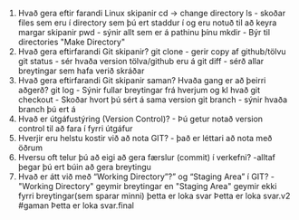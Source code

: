 
1. Hvað gera eftir farandi Linux skipanir
cd -> change directory
ls - skoðar files sem eru í directory sem þú ert staddur í og eru notuð til að keyra margar skipanir
pwd - sýnir allt sem er á pathinu þínu
mkdir - Býr til directories "Make Directory"
2. Hvað gera eftirfarandi Git skipanir?
git clone - gerir copy af github/tölvu
git status - sér hvaða version tölva/github eru á 
git diff - sérð allar breytingar sem hafa verið skráðar
3. Hvað gera eftirfarandi Git skipanir saman? Hvaða gang er að þeirri aðgerð?
git log - Sýnir fullar breytingar frá hverjum og kl hvað 
git checkout - Skoðar hvort þú sért á sama version
git branch - sýnir hvaða branch þú ert á
4. Hvað er útgáfustýring (Version Control)? - Þú getur notað version control til að fara í fyrri útgáfur
5. Hverjir eru helstu kostir við að nota GIT? - það er léttari að nota með öðrum
6. Hversu oft telur þú að eigi að gera færslur (commit) í verkefni? -alltaf þegar þú ert búin að gera breytingu
7. Hvað er átt við með “Working Directory”?” og “Staging Area” í GIT? - "Working Directory" geymir breytingar en "Staging Area" geymir ekki fyrri breytingar(sem sparar minni)
þetta er loka svar
Þetta er loka svar.v2
#gaman
Þetta er loka svar.final
